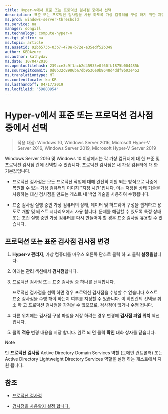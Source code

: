 ```yaml
---
title: Hyper-v에서 표준 또는 프로덕션 검사점 중에서 선택
description: 표준 또는 프로덕션 검사점을 사용 하도록 가상 컴퓨터를 구성 하기 위한 지침을 제공 합니다.
ms.prod: windows-server-threshold
ms.service: na
manager: dongill
ms.technology: compute-hyper-v
ms.tgt_pltfrm: na
ms.topic: article
ms.assetid: 92bb573b-03b7-470e-b72e-e35edf52b349
author: KBDAzure
ms.author: kathydav
ms.date: 10/04/2016
ms.openlocfilehash: 239cce3c9f1acb2d45935e0f60fb1875b004485b
ms.sourcegitcommit: 0d0b32c8986ba7db9536e0b8648d4ddf9b03e452
ms.translationtype: MT
ms.contentlocale: ko-KR
ms.lasthandoff: 04/17/2019
ms.locfileid: "59880954"
---
```

# <a name="choose-between-standard-or-production-checkpoints-in-hyper-v"></a>Hyper-v에서 표준 또는 프로덕션 검사점 중에서 선택

>적용 대상: Windows 10, Windows Server 2016, Microsoft Hyper-V Server 2016, Windows Server 2019, Microsoft Hyper-V Server 2019

  
Windows Server 2016 및 Windows 10 이상에서는 각 가상 컴퓨터에 대 한 표준 및 프로덕션 검사점 간에 선택할 수 있습니다. 프로덕션 검사점은 새 가상 컴퓨터에 대 한 기본값입니다.
  
- 프로덕션 검사점은 모든 프로덕션 작업에 대해 완전히 지원 되는 방식으로 나중에 복원할 수 있는 가상 컴퓨터의 이미지 "지정 시간"입니다. 이는 저장된 상태 기술을 사용하는 대신 검사점을 만드는 게스트 내 백업 기술을 사용하여 수행됩니다.  
  
- 표준 검사점 실행 중인 가상 컴퓨터의 상태, 데이터 및 하드웨어 구성을 캡처하고 용도로 개발 및 테스트 시나리오에서 사용 합니다. 문제를 해결할 수 있도록 특정 상태 또는 조건 실행 중인 가상 컴퓨터를 다시 만들어야 할 경우 표준 검사점 유용할 수 있습니다.  
 
 ## <a name="change-checkpoints-to-production-or-standard-checkpoints"></a>프로덕션 또는 표준 검사점 검사점 변경  
  
1.  **Hyper-v 관리자**, 가상 컴퓨터를 마우스 오른쪽 단추로 클릭 하 고 클릭 **설정을**합니다.  
  
2.  아래는 **관리** 섹션에서 **검사점**합니다.  
  
3.  프로덕션 검사점 또는 표준 검사점 중 하나를 선택합니다.  
  
    프로덕션 검사점을 선택 하면 경우 프로덕션 검사점을 수행할 수 없습니다 호스트 표준 검사점을 수행 해야 하는지 여부를 지정할 수 있습니다. 이 확인란의 선택을 취소 하 고 프로덕션 검사점을 가져올 수 없으므로, 검사점이 없거나 수행 됩니다.  
  
4.  다른 위치에는 검사점 구성 파일을 저장 하려는 경우 변경에 **검사점 파일 위치** 섹션입니다.  
  
5.  클릭 **적용** 변경 내용을 저장 합니다. 완료 되 면 클릭 **확인** 대화 상자를 닫습니다.  
  
> [!NOTE]
> 만 **프로덕션 검사점** Active Directory Domain Services 역할 (도메인 컨트롤러) 또는 Active Directory Lightweight Directory Services 역할을 실행 하는 게스트에서 지원 됩니다.

## <a name="see-also"></a>참조  
  
-   [프로덕션 검사점](../What-s-new-in-Hyper-V-on-Windows.md#BKMK_check)  
  
-   [검사점을 사용할지 설정 합니다.](Enable-or-disable-checkpoints-in-Hyper-V.md)  
  


